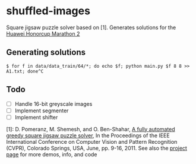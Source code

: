 # shuffled-images
Square jigsaw puzzle solver based on [1]. Generates solutions for the [Huawei
Honorcup Marathon 2](https://codeforces.com/contest/1235/problem/A1)

## Generating solutions

```
$ for f in data/data_train/64/*; do echo $f; python main.py $f 8 8 >> A1.txt; done^C
```

## Todo

- [ ] Handle 16-bit greyscale images
- [ ] Implement segmenter
- [ ] Implement shifter

[1]: D. Pomeranz, M. Shemesh, and O. Ben-Shahar, [A fully automated greedy square jigsaw puzzle
solver](https://www.cs.bgu.ac.il/~ben-shahar/Publications/2011-Pomeranz_Shemesh_and_Ben_Shahar-A_Fully_Automated_Greedy_Square_Jigsaw_Puzzle_Solver.pdf),
In the Proceedings of the IEEE International Conference on Computer Vision and Pattern Recognition
(CVPR), Colorado Springs, USA, June, pp. 9-16, 2011. See also the [project
page](http://www.cs.bgu.ac.il/~icvl/projects/project-jigsaw.html) for more demos, info, and code
